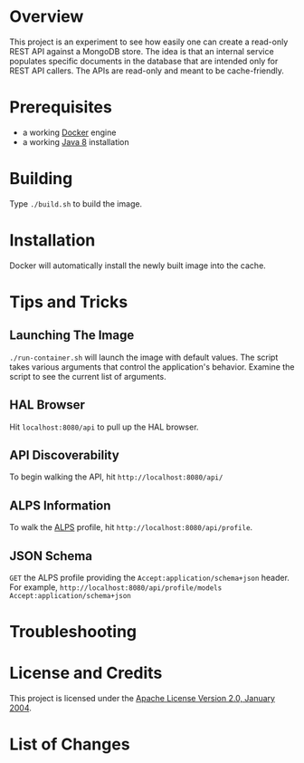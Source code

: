 # Overview
This project is an experiment to see how easily one can create a read-only REST API against a MongoDB store.
The idea is that an internal service populates specific documents in the database that are intended only for
REST API callers.  The APIs are read-only and meant to be cache-friendly.

# Prerequisites
* a working [Docker](http://docker.io) engine
* a working [Java 8](http://java.sun.com) installation

# Building
Type `./build.sh` to build the image.

# Installation
Docker will automatically install the newly built image into the cache.

# Tips and Tricks

## Launching The Image

`./run-container.sh` will launch the image with default values.  The script takes various arguments that control the
application's behavior.  Examine the script to see the current list of arguments.

## HAL Browser
Hit `localhost:8080/api` to pull up the HAL browser.

## API Discoverability
To begin walking the API, hit `http://localhost:8080/api/`

## ALPS Information
To walk the [ALPS](http://alps.io/) profile, hit `http://localhost:8080/api/profile`.

## JSON Schema
`GET` the ALPS profile providing the `Accept:application/schema+json` header. For example,
`http://localhost:8080/api/profile/models Accept:application/schema+json`

# Troubleshooting

# License and Credits
This project is licensed under the [Apache License Version 2.0, January 2004](http://www.apache.org/licenses/).

# List of Changes
